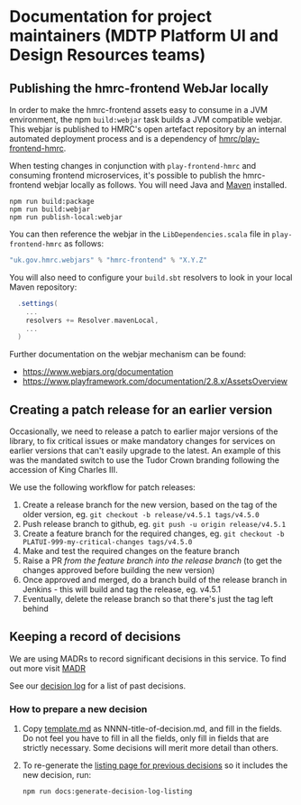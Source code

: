 # Documentation for project maintainers (MDTP Platform UI and Design Resources teams)

## Publishing the hmrc-frontend WebJar locally

In order to make the hmrc-frontend assets easy to consume in a JVM environment,
the npm `build:webjar` task builds a JVM compatible webjar. This webjar is published to HMRC's open
artefact repository by an internal automated deployment process and is a dependency of
[hmrc/play-frontend-hmrc](https://www.github.com/hmrc/play-frontend-hmrc).

When testing changes in conjunction with `play-frontend-hmrc` and consuming frontend microservices,
it's possible to publish the hmrc-frontend webjar locally as follows. You will need Java
and [Maven](https://maven.apache.org/install.html) installed.

```shell script
npm run build:package
npm run build:webjar
npm run publish-local:webjar
```

You can then reference the webjar in the `LibDependencies.scala` file in `play-frontend-hmrc` as follows:

```sbt
"uk.gov.hmrc.webjars" % "hmrc-frontend" % "X.Y.Z"
```

You will also need to configure your `build.sbt` resolvers to look in your local Maven repository:

```sbt
  .settings(
    ...
    resolvers += Resolver.mavenLocal,
    ...
  )
```

Further documentation on the webjar mechanism can be found:

* https://www.webjars.org/documentation
* https://www.playframework.com/documentation/2.8.x/AssetsOverview

## Creating a patch release for an earlier version

Occasionally, we need to release a patch to earlier major versions of the library, to fix critical issues
or make mandatory changes for services on earlier versions that can't easily upgrade to the latest.
An example of this was the mandated switch to use the Tudor Crown branding following the accession of King Charles III.

We use the following workflow for patch releases:
1. Create a release branch for the new version, based on the tag of the older version, eg.
   `git checkout -b release/v4.5.1 tags/v4.5.0`
2. Push release branch to github, eg.
   `git push -u origin release/v4.5.1`
3. Create a feature branch for the required changes, eg.
   `git checkout -b PLATUI-999-my-critical-changes tags/v4.5.0`
4. Make and test the required changes on the feature branch
5. Raise a PR *from the feature branch into the release branch* (to get the changes approved before building the new version)
6. Once approved and merged, do a branch build of the release branch in Jenkins - this will build and tag the release, eg. v4.5.1
7. Eventually, delete the release branch so that there's just the tag left behind

## Keeping a record of decisions

We are using MADRs to record significant decisions in this service. To find out more
visit [MADR](https://github.com/adr/madr)

See our [decision log](docs/adr/index.md) for a list of past decisions.

### How to prepare a new decision

1. Copy [template.md](docs/adr/template.md) as NNNN-title-of-decision.md, and fill
   in the fields. Do not feel you have to fill in all the fields, only fill in fields
   that are strictly necessary. Some decisions will merit more detail than others.

1. To re-generate the [listing page for previous decisions](docs/adr/index.md)
   so it includes the new decision, run:

    ```shell script
    npm run docs:generate-decision-log-listing
    ```

